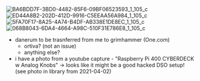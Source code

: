 ![BA6BDD7F-3BD0-4482-85F6-09BF06523593_1_105_c](https://user-images.githubusercontent.com/18327771/116085284-f4616800-a69e-11eb-8c4f-c4a06f2d1843.jpeg)
![ED44A8B2-202D-412D-9916-C5EEAA56A984_1_105_c](https://user-images.githubusercontent.com/18327771/116085295-f75c5880-a69e-11eb-97f8-7f7538177a97.jpeg)
![5FA70F17-8A25-4A74-B4DF-AB338E1DE8EC_1_105_c](https://user-images.githubusercontent.com/18327771/116085302-f9beb280-a69e-11eb-8ba7-1ff9219ac85b.jpeg)
![068B8043-6DA4-4664-A98C-510F31E786E8_1_105_c](https://user-images.githubusercontent.com/18327771/116085906-94b78c80-a69f-11eb-9d03-7daa544e660f.jpeg)

- danerum to be trasnferred from me to grimhammer (One.com)
  - ortiva? (not an issue)
  - anything else?
- i have a photo from a youtube capture - "Raspberry Pi 400 CYBERDECK w Analog Knobs" -> looks like it might be a good hacked DSO setup! (see photo in library from 2021-04-02)
